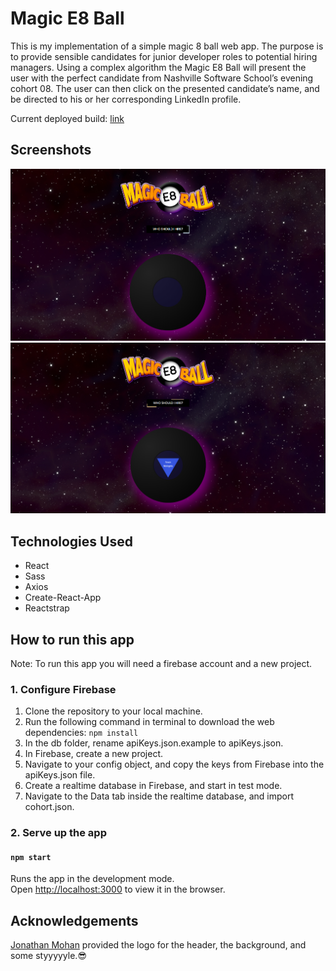 # Magic E8 Ball

This is my implementation of a simple magic 8 ball web app. The purpose is to provide sensible candidates for junior developer roles to potential hiring managers. Using a complex algorithm the Magic E8 Ball will present the user with the perfect candidate from Nashville Software School’s evening cohort 08. The user can then click on the presented candidate’s name, and be directed to his or her corresponding LinkedIn profile.

Current deployed build: [link]( https://magic-e8-ball.firebaseapp.com/)

## Screenshots
![Screenshot1](src/images/snapshot1.png)
![Screenshot2](src/images/snapshot2.png)

## Technologies Used
* React
* Sass
* Axios
* Create-React-App
* Reactstrap

## How to run this app
Note: To run this app you will need a firebase account and a new project.

### 1. Configure Firebase
1. Clone the repository to your local machine.
2. Run the following command in terminal to download the web dependencies: `npm install`
3. In the db folder, rename apiKeys.json.example to apiKeys.json.
4. In Firebase, create a new project.
5. Navigate to your config object, and copy the keys from Firebase into the apiKeys.json file.
6. Create a realtime database in Firebase, and start in test mode.
7. Navigate to the Data tab inside the realtime database, and import cohort.json.

### 2. Serve up the app
#### `npm start`

Runs the app in the development mode.<br>
Open [http://localhost:3000](http://localhost:3000) to view it in the browser.

## Acknowledgements
[Jonathan Mohan](https://github.com/JonathanPMohan) provided the logo for the header, the background, and some styyyyyle.😎 

